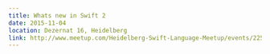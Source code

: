 ```yaml
---
title: Whats new in Swift 2
date: 2015-11-04
location: Dezernat 16, Heidelberg
link: http://www.meetup.com/Heidelberg-Swift-Language-Meetup/events/225945633/
---
```

